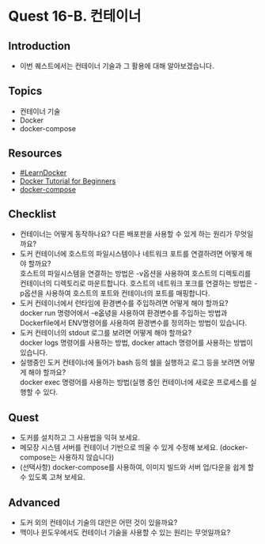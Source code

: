 # Quest 16-B. 컨테이너

## Introduction

- 이번 퀘스트에서는 컨테이너 기술과 그 활용에 대해 알아보겠습니다.

## Topics

- 컨테이너 기술
- Docker
- docker-compose

## Resources

- [#LearnDocker](https://www.docker.com/101-tutorial)
- [Docker Tutorial for Beginners](https://docker-curriculum.com/)
- [docker-compose](https://docs.docker.com/compose/)

## Checklist

- 컨테이너는 어떻게 동작하나요? 다른 배포판을 사용할 수 있게 하는 원리가 무엇일까요?
- 도커 컨테이너에 호스트의 파일시스템이나 네트워크 포트를 연결하려면 어떻게 해야 할까요?  
  호스트의 파일시스템을 연결하는 방법은 -v옵션을 사용하여 호스트의 디렉토리를 컨테이너의 디렉토리로 마운트합니다.
  호스트의 네트워크 포크를 연결하는 방법은 -p옵션을 사용하여 호스트의 포트와 컨테이너의 포트를 매핑합니다.
- 도커 컨테이너에서 런타임에 환경변수를 주입하려면 어떻게 해야 할까요?  
  docker run 명령어에서 -e옶녕을 사용하여 환경변수를 주입하는 방법과 Dockerfile에서 ENV명령어를 사용하여 환경변수를 정의하는 방법이 있습니다.
- 도커 컨테이너의 stdout 로그를 보려면 어떻게 해야 할까요?  
  docker logs 명령어를 사용하는 방법, docker attach 명령어를 사용하는 방법이 있습니다.
- 실행중인 도커 컨테이너에 들어가 bash 등의 쉘을 실행하고 로그 등을 보려면 어떻게 해야 할까요?  
  docker exec 명령어를 사용하는 방법(실행 중인 컨테이너에 새로운 프로세스를 실행할 수 있다.

## Quest

- 도커를 설치하고 그 사용법을 익혀 보세요.
- 메모장 시스템 서버를 컨테이너 기반으로 띄울 수 있게 수정해 보세요. (docker-compose는 사용하지 않습니다)
- (선택사항) docker-compose를 사용하여, 이미지 빌드와 서버 업/다운을 쉽게 할 수 있도록 고쳐 보세요.

## Advanced

- 도커 외의 컨테이너 기술의 대안은 어떤 것이 있을까요?
- 맥이나 윈도우에서도 컨테이너 기술을 사용할 수 있는 원리는 무엇일까요?
